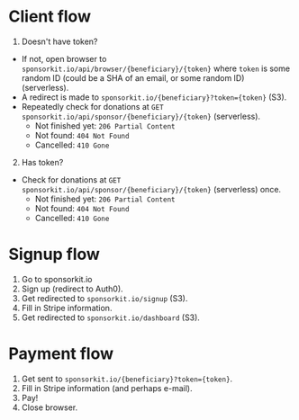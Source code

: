 # Client flow
1. Doesn't have token?
 - If not, open browser to `sponsorkit.io/api/browser/{beneficiary}/{token}` where `token` is some random ID (could be a SHA of an email, or some random ID) (serverless).
 - A redirect is made to `sponsorkit.io/{beneficiary}?token={token}` (S3).
 - Repeatedly check for donations at `GET sponsorkit.io/api/sponsor/{beneficiary}/{token}` (serverless).
    - Not finished yet: `206 Partial Content`
    - Not found: `404 Not Found`
    - Cancelled: `410 Gone`

2. Has token?
 - Check for donations at `GET sponsorkit.io/api/sponsor/{beneficiary}/{token}` (serverless) once.
    - Not finished yet: `206 Partial Content`
    - Not found: `404 Not Found`
    - Cancelled: `410 Gone`

# Signup flow
1. Go to sponsorkit.io
2. Sign up (redirect to Auth0).
3. Get redirected to `sponsorkit.io/signup` (S3).
4. Fill in Stripe information.
5. Get redirected to `sponsorkit.io/dashboard` (S3).

# Payment flow
1. Get sent to `sponsorkit.io/{beneficiary}?token={token}`.
2. Fill in Stripe information (and perhaps e-mail).
3. Pay!
4. Close browser.
